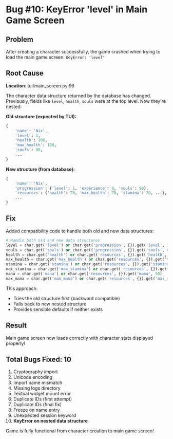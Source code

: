 # Bug #10: KeyError 'level' in Main Game Screen

## Problem
After creating a character successfully, the game crashed when trying to load the main game screen:
`KeyError: 'level'`

## Root Cause
**Location**: tui/main_screen.py:96

The character data structure returned by the database has changed. Previously, fields like `level`, `health`, `souls` were at the top level. Now they're nested:

**Old structure (expected by TUI):**
```python
{
    'name': 'Nix',
    'level': 1,
    'health': 100,
    'max_health': 100,
    'souls': 90,
    ...
}
```

**New structure (from database):**
```python
{
    'name': 'Nix',
    'progression': {'level': 1, 'experience': 0, 'souls': 90},
    'resources': {'health': 70, 'max_health': 70, 'stamina': 70, ...},
    ...
}
```

## Fix
Added compatibility code to handle both old and new data structures:

```python
# Handle both old and new data structures
level = char.get('level') or char.get('progression', {}).get('level', 1)
souls = char.get('souls') or char.get('progression', {}).get('souls', 0)
health = char.get('health') or char.get('resources', {}).get('health', 100)
max_health = char.get('max_health') or char.get('resources', {}).get('max_health', 100)
stamina = char.get('stamina') or char.get('resources', {}).get('stamina', 100)
max_stamina = char.get('max_stamina') or char.get('resources', {}).get('max_stamina', 100)
mana = char.get('mana') or char.get('resources', {}).get('mana', 50)
max_mana = char.get('max_mana') or char.get('resources', {}).get('max_mana', 50)
```

This approach:
- Tries the old structure first (backward compatible)
- Falls back to new nested structure
- Provides sensible defaults if neither exists

## Result
Main game screen now loads correctly with character stats displayed properly!

## Total Bugs Fixed: 10

1. Cryptography import
2. Unicode encoding
3. Import name mismatch
4. Missing logs directory
5. Textual widget mount error
6. Duplicate IDs (first attempt)
7. Duplicate IDs (final fix)
8. Freeze on name entry
9. Unexpected session keyword
10. **KeyError on nested data structure**

Game is fully functional from character creation to main game screen!
